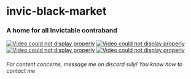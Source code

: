 # invic-black-market
### A home for all Invictable contraband
[![Video could not display properly](https://img.youtube.com/vi/AZh7ZDrzawo/0.jpg)](https://www.youtube.com/embed/AZh7ZDrzawo)
[![Video could not display properly](https://img.youtube.com/vi/4S7i9IegJ0Y/0.jpg)](https://www.youtube.com/embed/4S7i9IegJ0Y)
[![Video could not display properly](https://img.youtube.com/vi/szbkonx2Mnw/0.jpg)](https://www.youtube.com/embed/szbkonx2Mnw)
[![Video could not display properly](https://img.youtube.com/vi/hcLOuBmwank/0.jpg)](https://www.youtube.com/embed/hcLOuBmwank)
###### For content concerns, message me on discord silly! You know how to contact me
